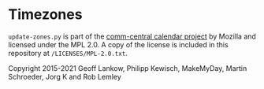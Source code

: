 <!--
 - SPDX-FileCopyrightText: 2021-2024 Nextcloud GmbH and Nextcloud contributors
 - SPDX-License-Identifier: AGPL-3.0-or-later
-->

# Timezones

`update-zones.py` is part of the [comm-central calendar project](https://hg.mozilla.org/comm-central/file/tip/calendar) by Mozilla and licensed under the MPL 2.0.
A copy of the license is included in this repository at `/LICENSES/MPL-2.0.txt`.

Copyright 2015-2021 Geoff Lankow, Philipp Kewisch, MakeMyDay, Martin Schroeder, Jorg K and Rob Lemley
